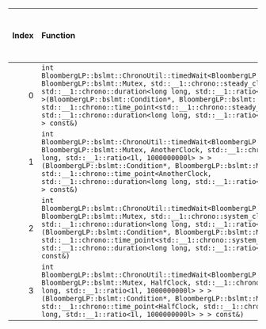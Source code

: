 |   Index | Function                                                                                                                                                                                                                                                                                                                                                                                                                         |   Difference in number of lines |   Function size difference in bytes | Disassembly                                                             |   Number of lines in assumed build | Number of bytes in assumed build   |   Number of lines in ignored build | Number of bytes in ignored build   |
|--------:|:---------------------------------------------------------------------------------------------------------------------------------------------------------------------------------------------------------------------------------------------------------------------------------------------------------------------------------------------------------------------------------------------------------------------------------|--------------------------------:|------------------------------------:|:------------------------------------------------------------------------|-----------------------------------:|:-----------------------------------|-----------------------------------:|:-----------------------------------|
|       0 | `int BloombergLP::bslmt::ChronoUtil::timedWait<BloombergLP::bslmt::Condition, BloombergLP::bslmt::Mutex, std::__1::chrono::steady_clock, std::__1::chrono::duration<long long, std::__1::ratio<1l, 1000000000l> > >(BloombergLP::bslmt::Condition*, BloombergLP::bslmt::Mutex*, std::__1::chrono::time_point<std::__1::chrono::steady_clock, std::__1::chrono::duration<long long, std::__1::ratio<1l, 1000000000l> > > const&)` |                              -7 |                                 -32 | [Assumed](0.assume.s.txt), [Ignored](0.none.s.txt), [Diff](0.diff.html) |                                400 | 4,205,648                          |                                432 | 4,205,648                          |
|       1 | `int BloombergLP::bslmt::ChronoUtil::timedWait<BloombergLP::bslmt::Condition, BloombergLP::bslmt::Mutex, AnotherClock, std::__1::chrono::duration<long long, std::__1::ratio<1l, 1000000000l> > >(BloombergLP::bslmt::Condition*, BloombergLP::bslmt::Mutex*, std::__1::chrono::time_point<AnotherClock, std::__1::chrono::duration<long long, std::__1::ratio<1l, 1000000000l> > > const&)`                                     |                              -8 |                                 -32 | [Assumed](1.assume.s.txt), [Ignored](1.none.s.txt), [Diff](1.diff.html) |                                224 | 4,206,464                          |                                256 | 4,206,528                          |
|       2 | `int BloombergLP::bslmt::ChronoUtil::timedWait<BloombergLP::bslmt::Condition, BloombergLP::bslmt::Mutex, std::__1::chrono::system_clock, std::__1::chrono::duration<long long, std::__1::ratio<1l, 1000000l> > >(BloombergLP::bslmt::Condition*, BloombergLP::bslmt::Mutex*, std::__1::chrono::time_point<std::__1::chrono::system_clock, std::__1::chrono::duration<long long, std::__1::ratio<1l, 1000000l> > > const&)`       |                              -8 |                                 -32 | [Assumed](2.assume.s.txt), [Ignored](2.none.s.txt), [Diff](2.diff.html) |                                416 | 4,206,048                          |                                448 | 4,206,080                          |
|       3 | `int BloombergLP::bslmt::ChronoUtil::timedWait<BloombergLP::bslmt::Condition, BloombergLP::bslmt::Mutex, HalfClock, std::__1::chrono::duration<long long, std::__1::ratio<1l, 1000000000l> > >(BloombergLP::bslmt::Condition*, BloombergLP::bslmt::Mutex*, std::__1::chrono::time_point<HalfClock, std::__1::chrono::duration<long long, std::__1::ratio<1l, 1000000000l> > > const&)`                                           |                              -9 |                                 -32 | [Assumed](3.assume.s.txt), [Ignored](3.none.s.txt), [Diff](3.diff.html) |                                224 | 4,206,688                          |                                256 | 4,206,784                          |
